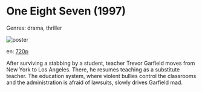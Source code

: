 # One Eight Seven (1997)

Genres: drama, thriller

![poster](http://image.tmdb.org/t/p/w500/2PnCFUn9SwGxWpnrZnw33lDVAKS.jpg)

en:
  [720p](magnet:?xt=urn:btih:74A0BD8BE1D60DC6308E47974E81B43125BEDC62&tr=udp://glotorrents.pw:6969/announce&tr=udp://tracker.opentrackr.org:1337/announce&tr=udp://torrent.gresille.org:80/announce&tr=udp://tracker.openbittorrent.com:80&tr=udp://tracker.coppersurfer.tk:6969&tr=udp://tracker.leechers-paradise.org:6969&tr=udp://p4p.arenabg.ch:1337&tr=udp://tracker.internetwarriors.net:1337)
  


After surviving a stabbing by a student, teacher Trevor Garfield moves from New York to Los Angeles. There, he resumes teaching as a substitute teacher. The education system, where violent bullies control the classrooms and the administration is afraid of lawsuits, slowly drives Garfield mad.